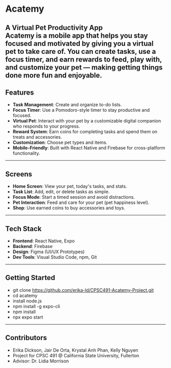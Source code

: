 # Acatemy  
**A Virtual Pet Productivity App**  
Acatemy is a mobile app that helps you stay focused and motivated by giving you a virtual pet to take care of. You can create tasks, use a focus timer, and earn rewards to feed, play with, and customize your pet — making getting things done more fun and enjoyable.
---
##  Features
- **Task Management**: Create and organize to-do lists.
- **Focus Timer**: Use a Pomodoro-style timer to stay productive and focused.
- **Virtual Pet**: Interact with your pet by a customizable digital companion who responds to your progress.
- **Reward System**: Earn coins for completing tasks and spend them on treats and accessories.
- **Customization**: Choose pet types and items.
- **Mobile-Friendly**: Built with React Native and Firebase for cross-platform functionality.
---
## Screens
- **Home Screen**: View your pet, today's tasks, and stats.
- **Task List**: Add, edit, or delete tasks as simple. 
- **Focus Mode**: Start a timed session and avoid distractions.
- **Pet Interaction**: Feed and care for your pet (pet happiness level).
- **Shop**: Use earned coins to buy accessories and toys.
---
## Tech Stack
- **Frontend**: React Native, Expo
- **Backend**: Firebase
- **Design**: Figma (UI/UX Prototypes)
- **Dev Tools**: Visual Studio Code, npm, Git
---
## Getting Started
- git clone https://github.com/erika-ld/CPSC491-Acatemy-Project.git
- cd acatemy
- install node.js
- npm install -g expo-cli 
- npm install
- npx expo start 
---
## Contributors
- Erika Dickson, Jair De Orta, Krystal Anh Phan, Kelly Nguyen
- Project for CPSC 491 @ California State University, Fullerton
- Advisor: Dr. Lidia Morrison
